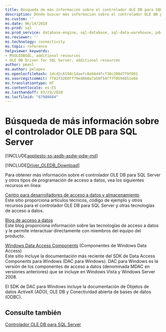 ```yaml
---
title: Búsqueda de más información sobre el controlador OLE DB para SQL Server | Microsoft Docs
description: Dónde buscar más información sobre el controlador OLE DB para SQL Server
ms.custom: ''
ms.date: 06/14/2018
ms.prod: sql
ms.prod_service: database-engine, sql-database, sql-data-warehouse, pdw
ms.reviewer: ''
ms.technology: connectivity
ms.topic: reference
helpviewer_keywords:
- MSOLEDBSQL, additional resources
- OLE DB Driver for SQL Server, additional resources
author: pmasl
ms.author: pelopes
ms.openlocfilehash: 1dcd2c6194c14aefc0a94d4fcf30c289d7f9f891
ms.sourcegitcommit: ff82f3260ff79ed860a7a58f54ff7f0594851e6b
ms.translationtype: HT
ms.contentlocale: es-ES
ms.lasthandoff: 03/29/2020
ms.locfileid: "67988684"
---
```

# <a name="finding-more-ole-db-driver-for-sql-server-information"></a>Búsqueda de más información sobre el controlador OLE DB para SQL Server
[!INCLUDE[appliesto-ss-asdb-asdw-pdw-md](../../includes/appliesto-ss-asdb-asdw-pdw-md.md)]

[!INCLUDE[Driver_OLEDB_Download](../../includes/driver_oledb_download.md)]

  Para obtener más información sobre el controlador OLE DB para SQL Server y otros tipos de programación de acceso a datos, vea los siguientes recursos en línea:  
  
 [Centro para desarrolladores de acceso a datos y almacenamiento](https://go.microsoft.com/fwlink?linkid=4173)  
 Este sitio proporciona artículos técnicos, código de ejemplo y otros recursos para el controlador OLE DB para SQL Server y otras tecnologías de acceso a datos.  
  
 [Blog de acceso a datos](https://go.microsoft.com/fwlink/?LinkId=48617)  
 Este blog proporciona información sobre las tecnologías de acceso a datos y le permite interactuar directamente con miembros del equipo del producto.  
  
 [Windows Data Access Components](https://go.microsoft.com/fwlink/?LinkId=107907) (Componentes de Windows Data Access)  
 Este sitio incluye la documentación más reciente del SDK de Data Access Components para Windows (DAC para Windows). DAC para Windows es la versión de los componentes de acceso a datos (denominada MDAC en versiones anteriores) que se incluye en Windows Vista y Windows Server 2008.  
  
 El SDK de DAC para Windows incluye la documentación de Objetos de datos ActiveX (ADO), OLE DB y Conectividad abierta de bases de datos (ODBC).  
  

## <a name="see-also"></a>Consulte también  
 [Controlador OLE DB para SQL Server](../oledb/oledb-driver-for-sql-server.md)  
  
  
